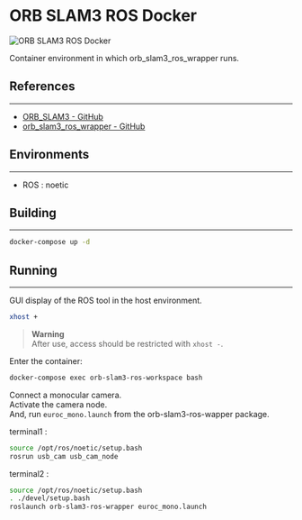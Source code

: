 # ORB SLAM3 ROS Docker

![ORB SLAM3 ROS Docker](https://img.shields.io/badge/ORB_SLAM3_ROS-Docker-blue)

Container environment in which orb_slam3_ros_wrapper runs.

## References

---

- [ORB_SLAM3 - GitHub](https://github.com/UZ-SLAMLab/ORB_SLAM3)
- [orb_slam3_ros_wrapper - GitHub](https://github.com/thien94/orb_slam3_ros_wrapper)


## Environments

---

- ROS : noetic


## Building

---

```bash
docker-compose up -d
```


## Running

---

GUI display of the ROS tool in the host environment. <br>

```bash
xhost +
```

> **Warning** <br>
> After use, access should be restricted with `xhost -`.


Enter the container: <br>

```bash
docker-compose exec orb-slam3-ros-workspace bash
```

Connect a monocular camera. <br>
Activate the camera node. <br>
And, run `euroc_mono.launch` from the orb-slam3-ros-wapper package. <br>

terminal1 : <br>

```bash
source /opt/ros/noetic/setup.bash
rosrun usb_cam usb_cam_node
```

terminal2 : <br>

```bash
source /opt/ros/noetic/setup.bash
. ./devel/setup.bash
roslaunch orb-slam3-ros-wrapper euroc_mono.launch
```
